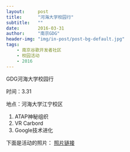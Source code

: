 ```yaml
---
layout:     post
title:      "河海大学校园行"
subtitle:   ""
date:       2016-03-31
author:     "南京GDG"
header-img: "img/in-post/post-bg-default.jpg"
tags:
    - 南京谷歌开发者社区
    - 校园活动
    - 2016
---
```


GDG河海大学校园行

时间：3.31

地点：河海大学江宁校区

1. ATAP神秘组织
2. VR Carbord
3. Google技术进化


下面是活动的照片：
[照片链接]()
